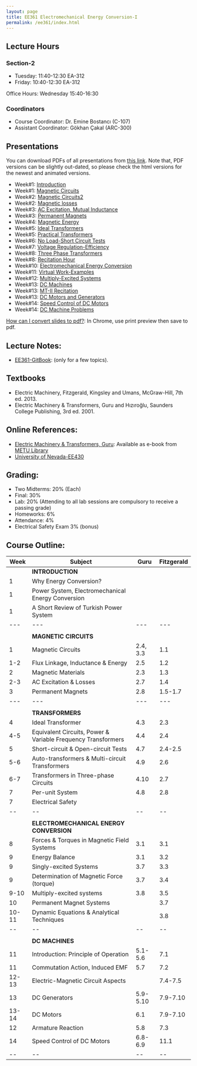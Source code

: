 ```yaml
---
layout: page
title: EE361 Electromechanical Energy Conversion-I
permalink: /ee361/index.html
---
```


## Lecture Hours

### Section-2
- Tuesday: 11:40-12:30 EA-312
- Friday: 10:40-12:30 EA-312

Office Hours: Wednesday 15:40-16:30

### Coordinators

- Course Coordinator: Dr. Emine Bostancı (C-107)
- Assistant Coordinator: Gökhan Çakal (ARC-300)

## Presentations

You can download PDFs of all presentations from [this link](https://www.dropbox.com/s/6t6lvdor1k2kb9i/ee361_presentations_2017.zip?dl=1). Note that, PDF versions can be slightly out-dated, so please check the html versions for the newest and animated versions.

- Week#1: [Introduction](/presentations/ee361_intro.html)
- Week#1: [Magnetic Circuits](/presentations/ee361_magnetic_circuits.html)
- Week#2: [Magnetic Circuits2](/presentations/ee361_magnetic_circuits2.html)
- Week#2: [Magnetic losses](/presentations/ee361_hystresis_losses.html)
- Week#3: [AC Excitation, Mutual Inductance](/presentations/ee361_ac_excitation.html)
- Week#3: [Permanent Magnets](/presentations/ee361_magnets.html)
- Week#4: [Magnetic Energy](/presentations/ee361_magnetic_energy.html)
- Week#5: [Ideal Transformers](/presentations/ee361_ideal_transformers.html)
- Week#5: [Practical Transformers](/presentations/ee361_practical_transformers.html)
- Week#6: [No Load-Short Circuit Tests](/presentations/ee361_no_load_short_circuit.html)
- Week#7: [Voltage Regulation-Efficiency](/presentations/ee361_voltage_regulation.html)
- Week#8: [Three Phase Transformers](/presentations/ee361_3phase_transformers.html)
- Week#8: [Recitation Hour](/presentations/ee361_recitation.html)
- Week#10: [Electromechanical Energy Conversion](/presentations/ee361_electromechanical_conversion.html)
- Week#11: [Virtual Work-Examples](/presentations/ee361_virtual_work.html)
- Week#12: [Multiply-Excited Systems](/presentations/ee361_multiply_excited.html)
- Week#13: [DC Machines](/presentations/ee361_dc_machine.html)
- Week#13: [MT-II Recitation](/presentations/ee361_mt2_recitation.html)
- Week#13: [DC Motors and Generators](/presentations/ee361_dc_machine_types.html)
- Week#14: [Speed Control of DC Motors](/presentations/ee361_dc_motors_speed_control.html)
- Week#14: [DC Machine Problems](/presentations/ee361_final_recitation.html)

<!---

- Week#9: [Per Unit System](/presentations/ee361_per_unit.html)


-->

[How can I convert slides to pdf?](https://github.com/gnab/remark/issues/50): In Chrome, use print preview then save to pdf.


## Lecture Notes:
- [EE361-GitBook](http://ozank.gitbooks.io/ee361): (only for a few topics).

<!--
## Solved Problems
- [Magnetic Circuits](/files/ee361_solved_problems_1.pdf)
- [HMW#1-2010](/files/ee361_solved_problems_1a.pdf)-[HMW#1 Solutions](/files/ee361_solved_problems_1a_solutions.pdf)
- [Transformers](/files/ee361_solved_problems_2.pdf)
-->

## Textbooks
- Electric Machinery, Fitzgerald, Kingsley and Umans, McGraw-Hill, 7th ed. 2013.
- Electric Machinery & Transformers, Guru and Hızıroğlu, Saunders College Publishing, 3rd ed. 2001.

## Online References:
- [Electric Machinery & Transformers, Guru](http://library.metu.edu.tr/search~S4?/aguru/aguru/1,20,35,B/l856~b1417325&FF=aguru+bhag+s&4,,4,1,0/indexsort=-): Available as e-book from [METU Library](http://library.metu.edu.tr/search~S4?/aguru/aguru/1%2C20%2C35%2CB/frameset&FF=aguru+bhag+s&4%2C%2C4/indexsort=-)
- [University of Nevada-EE430](http://www.egr.unlv.edu/~eebag/teaching.html)

## Grading:
- Two Midterms: 20% (Each)
- Final: 30%
- Lab: 20% (Attending to all lab sessions are compulsory to receive a passing grade)
- Homeworks: 6%
- Attendance: 4%
- Electrical Safety Exam 3% (bonus)

## Course Outline:

| Week | Subject |Guru | Fitzgerald |
| -- | -- | -- | -- |
| |**INTRODUCTION** |||
| 1 | Why Energy Conversion? |  |  |
| 1 | Power System, Electromechanical Energy Conversion |  |  |
| 1 | A Short Review of Turkish Power System |  |  |
| --- | --- | --- | --- |
|  |  |  |  |
| |**MAGNETIC CIRCUITS** |||
| 1 | Magnetic Circuits | 2.4, 3.3 | 1.1 |
| 1-2 | Flux Linkage, Inductance & Energy| 2.5 | 1.2 |
| 2 | Magnetic Materials | 2.3 | 1.3 |
| 2-3 | AC Excitation & Losses | 2.7 | 1.4 |
| 3 | Permanent Magnets | 2.8 | 1.5-1.7 |
| --- | --- | --- | --- |
|  |  |  |  |
| | **TRANSFORMERS** | | |
| 4 | Ideal Transformer | 4.3 | 2.3 |
| 4-5 | Equivalent Circuits, Power & Variable Frequency Transformers | 4.4 | 2.4 |
| 5 | Short-circuit & Open-circuit Tests | 4.7 | 2.4-2.5 |
| 5-6 | Auto-transformers & Multi-circuit Transformers | 4.9 | 2.6 |
| 6-7 | Transformers in Three-phase Circuits | 4.10 | 2.7 |
| 7 | Per-unit System | 4.8 | 2.8 |
| 7 | Electrical Safety |  |  |
| -- | -- | -- | -- |
|  |  |  |  |
|  | **ELECTROMECHANICAL ENERGY CONVERSION** |  |  |
| 8 | Forces & Torques in Magnetic Field Systems | 3.1 | 3.1 |
| 9 | Energy Balance | 3.1 | 3.2 |
| 9 | Singly-excited Systems | 3.7 | 3.3 |
| 9 | Determination of  Magnetic Force (torque) | 3.7 | 3.4 |
| 9-10| Multiply-excited systems | 3.8 | 3.5 |
| 10 | Permanent Magnet Systems |  | 3.7 |
| 10-11 | Dynamic Equations & Analytical Techniques |  | 3.8 |
| -- | -- | -- | -- |
|  |  |  |  |
|  | **DC MACHINES** | | |
| 11 | Introduction: Principle of Operation | 5.1-5.6 | 7.1 |
| 11 | Commutation Action, Induced EMF | 5.7 | 7.2 |
| 12-13 | Electric-Magnetic Circuit Aspects | | 7.4-7.5 |
| 13 | DC Generators | 5.9-5.10 | 7.9-7.10 |
| 13-14 | DC Motors | 6.1 | 7.9-7.10 |
| 12 | Armature Reaction | 5.8 | 7.3 |
| 14 | Speed Control of DC Motors | 6.8-6.9 | 11.1 |
| -- | -- | -- | -- |
